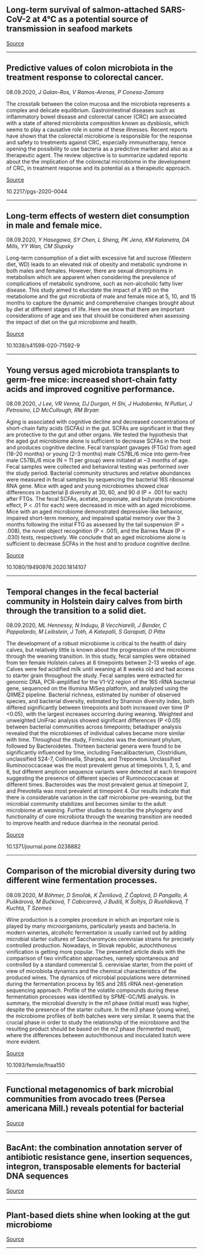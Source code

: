 ## Long-term survival of salmon-attached SARS-CoV-2 at 4°C as a potential source of transmission in seafood markets

[Source](https://www.biorxiv.org/content/10.1101/2020.09.06.284695v1.full)

---

## Predictive values of colon microbiota in the treatment response to colorectal cancer.
 08.09.2020, _J Galan-Ros, V Ramos-Arenas, P Conesa-Zamora_


The crosstalk between the colon mucosa and the microbiota represents a complex and delicate equilibrium. Gastrointestinal diseases such as inflammatory bowel disease and colorectal cancer (CRC) are associated with a state of altered microbiota composition known as dysbiosis, which seems to play a causative role in some of these illnesses. Recent reports have shown that the colorectal microbiome is responsible for the response and safety to treatments against CRC, especially immunotherapy, hence opening the possibility to use bacteria as a predictive marker and also as a therapeutic agent. The review objective is to summarize updated reports about the the implication of the colorectal microbiome in the development of CRC, in treatment response and its potential as a therapeutic approach.

[Source](https://www.futuremedicine.com/doi/10.2217/pgs-2020-0044)

10.2217/pgs-2020-0044

---

## Long-term effects of western diet consumption in male and female mice.
 08.09.2020, _Y Hasegawa, SY Chen, L Sheng, PK Jena, KM Kalanetra, DA Mills, YY Wan, CM Slupsky_


Long-term consumption of a diet with excessive fat and sucrose (Western diet, WD) leads to an elevated risk of obesity and metabolic syndrome in both males and females. However, there are sexual dimorphisms in metabolism which are apparent when considering the prevalence of complications of metabolic syndrome, such as non-alcoholic fatty liver disease. This study aimed to elucidate the impact of a WD on the metabolome and the gut microbiota of male and female mice at 5, 10, and 15 months to capture the dynamic and comprehensive changes brought about by diet at different stages of life. Here we show that there are important considerations of age and sex that should be considered when assessing the impact of diet on the gut microbiome and health.

[Source](https://www.nature.com/articles/s41598-020-71592-9)

10.1038/s41598-020-71592-9

---

## Young versus aged microbiota transplants to germ-free mice: increased short-chain fatty acids and improved cognitive performance.
 08.09.2020, _J Lee, VR Venna, DJ Durgan, H Shi, J Hudobenko, N Putluri, J Petrosino, LD McCullough, RM Bryan_


Aging is associated with cognitive decline and decreased concentrations of short-chain fatty acids (SCFAs) in the gut. SCFAs are significant in that they are protective to the gut and other organs. We tested the hypothesis that the aged gut microbiome alone is sufficient to decrease SCFAs in the host and produces cognitive decline. Fecal transplant gavages (FTGs) from aged (18-20 months) or young (2-3 months) male C57BL/6 mice into germ-free male C57BL/6 mice (N = 11 per group) were initiated at ~3 months of age. Fecal samples were collected and behavioral testing was performed over the study period. Bacterial community structures and relative abundances were measured in fecal samples by sequencing the bacterial 16S ribosomal RNA gene. Mice with aged and young microbiomes showed clear differences in bacterial β diversity at 30, 60, and 90 d (P = .001 for each) after FTGs. The fecal SCFAs, acetate, propionate, and butyrate (microbiome effect, P &lt; .01 for each) were decreased in mice with an aged microbiome. Mice with an aged microbiome demonstrated depressive-like behavior, impaired short-term memory, and impaired spatial memory over the 3 months following the initial FTG as assessed by the tail suspension (P = .008), the novel object recognition (P &lt; .001), and the Barnes Maze (P = .030) tests, respectively. We conclude that an aged microbiome alone is sufficient to decrease SCFAs in the host and to produce cognitive decline.

[Source](https://www.tandfonline.com/doi/full/10.1080/19490976.2020.1814107)

10.1080/19490976.2020.1814107

---

## Temporal changes in the fecal bacterial community in Holstein dairy calves from birth through the transition to a solid diet.
 08.09.2020, _ML Hennessy, N Indugu, B Vecchiarelli, J Bender, C Pappalardo, M Leibstein, J Toth, A Katepalli, S Garapati, D Pitta_


The development of a robust microbiome is critical to the health of dairy calves, but relatively little is known about the progression of the microbiome through the weaning transition. In this study, fecal samples were obtained from ten female Holstein calves at 6 timepoints between 2-13 weeks of age. Calves were fed acidified milk until weaning at 8 weeks old and had access to starter grain throughout the study. Fecal samples were extracted for genomic DNA, PCR-amplified for the V1-V2 region of the 16S rRNA bacterial gene, sequenced on the Illumina MiSeq platform, and analyzed using the QIIME2 pipeline. Bacterial richness, estimated by number of observed species, and bacterial diversity, estimated by Shannon diversity index, both differed significantly between timepoints and both increased over time (P &lt;0.05), with the largest increases occurring during weaning. Weighted and unweighted UniFrac analysis showed significant differences (P &lt;0.05) between bacterial communities across timepoints; betadisper analysis revealed that the microbiomes of individual calves became more similar with time. Throughout the study, Firmicutes was the dominant phylum, followed by Bacteroidetes. Thirteen bacterial genera were found to be significantly influenced by time, including Faecalibacterium, Clostridium, unclassified S24-7, Collinsella, Sharpea, and Treponema. Unclassified Ruminococcaceae was the most prevalent genus at timepoints 1, 3, 5, and 6, but different amplicon sequence variants were detected at each timepoint suggesting the presence of different species of Ruminococcaceae at different times. Bacteroides was the most prevalent genus at timepoint 2, and Prevotella was most prevalent at timepoint 4. Our results indicate that there is considerable variation in the calf microbiome pre-weaning, but the microbial community stabilizes and becomes similar to the adult microbiome at weaning. Further studies to describe the phylogeny and functionality of core microbiota through the weaning transition are needed to improve health and reduce diarrhea in the neonatal period.

[Source](https://journals.plos.org/plosone/article?id=10.1371/journal.pone.0238882)

10.1371/journal.pone.0238882

---

## Comparison of the microbial diversity during two different wine fermentation processes.
 08.09.2020, _M Böhmer, D Smoľak, K Ženišová, Z Čaplová, D Pangallo, A Puškárová, M Bučková, T Cabicarová, J Budiš, K Šoltýs, D Rusňáková, T Kuchta, T Szemes_


Wine production is a complex procedure in which an important role is played by many microorganisms, particularly yeasts and bacteria. In modern wineries, alcoholic fermentation is usually carried out by adding microbial starter cultures of Saccharomyces cerevisiae strains for precisely controlled production. Nowadays, in Slovak republic, autochthonous vinification is getting more popular. The presented article deals with the comparison of two vinification approaches, namely spontaneous and controlled by a standard commercial S. cerevisiae starter, from the point of view of microbiota dynamics and the chemical characteristics of the produced wines. The dynamics of microbial populations were determined during the fermentation process by 16S and 28S rRNA next-generation sequencing approach. Profile of the volatile compounds during these fermentation processes was identified by SPME-GC/MS analysis. In summary, the microbial diversity in the m1 phase (initial must) was higher, despite the presence of the starter culture. In the m3 phase (young wine), the microbiome profiles of both batches were very similar. It seems that the crucial phase in order to study the relationship of the microbiome and the resulting product should be based on the m2 phase (fermented must), where the differences between autochthonous and inoculated batch were more evident.

[Source](https://academic.oup.com/femsle/advance-article/doi/10.1093/femsle/fnaa150/5902846)

10.1093/femsle/fnaa150

---

## Functional metagenomics of bark microbial communities from avocado trees (Persea americana Mill.) reveals potential for bacterial 

[Source](https://www.biorxiv.org/content/10.1101/2020.09.05.284570v1.abstract)

---

## BacAnt: the combination annotation server of antibiotic resistance gene, insertion sequences, integron, transposable elements for bacterial DNA sequences

[Source](https://www.biorxiv.org/content/10.1101/2020.09.05.284273v1.abstract)

---

## Plant-based diets shine when looking at the gut microbiome

[Source](https://www.contemporarypediatrics.com/view/plant-based-diets-shine-when-looking-at-the-gut-microbiome)

---

